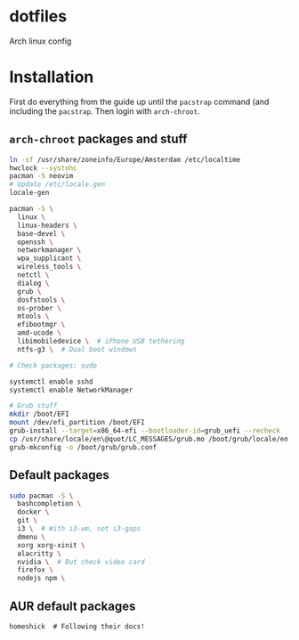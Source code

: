 # dotfiles
Arch linux config

# Installation

First do everything from the guide up until the `pacstrap` command (and including the `pacstrap`. Then login with `arch-chroot`.

## `arch-chroot` packages and stuff

```sh
ln -sf /usr/share/zoneinfo/Europe/Amsterdam /etc/localtime
hwclock --systohc
pacman -S neovim
# Update /etc/locale.gen
locale-gen

pacman -S \
  linux \
  linux-headers \
  base-devel \
  openssh \
  networkmanager \
  wpa_supplicant \
  wireless_tools \
  netctl \
  dialog \
  grub \
  dosfstools \
  os-prober \
  mtools \
  efibootmgr \
  amd-ucode \
  libimobiledevice \  # iPhone USB tethering
  ntfs-g3 \  # Dual boot windows

# Check packages: sudo

systemctl enable sshd
systemctl enable NetworkManager

# Grub stuff
mkdir /boot/EFI
mount /dev/efi_partition /boot/EFI
grub-install --target=x86_64-efi --bootloader-id=grub_uefi --recheck
cp /usr/share/locale/en\@quot/LC_MESSAGES/grub.mo /boot/grub/locale/en.mo
grub-mkconfig -o /boot/grub/grub.conf
```

## Default packages
```sh
sudo pacman -S \
  bashcompletion \
  docker \
  git \
  i3 \  # With i3-wm, not i3-gaps
  dmenu \
  xorg xorg-xinit \
  alacritty \
  nvidia \  # But check video card
  firefox \
  nodejs npm \
```

## AUR default packages
```
homeshick  # Following their docs!
```

